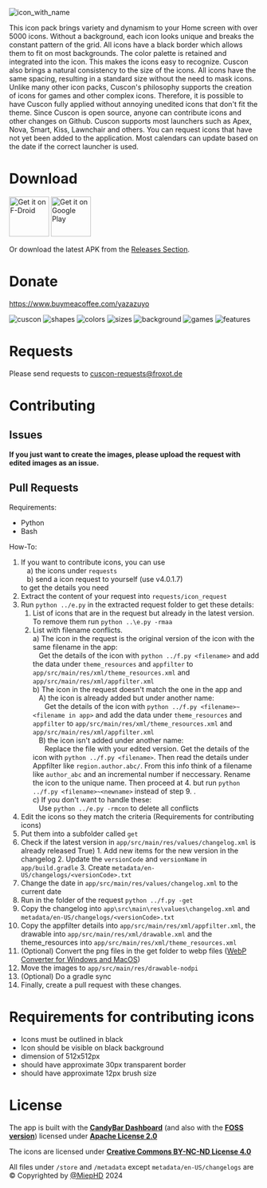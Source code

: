 ![icon_with_name](http://miep-hd.froxot.com/cuscon/res/icon_with_name.png)

This icon pack brings variety and dynamism to your Home screen with over 5000 icons. Without a background, each icon looks unique and breaks the constant pattern of the grid. All icons have a black border which allows them to fit on most backgrounds. The color palette is retained and integrated into the icon. This makes the icons easy to recognize. Cuscon also brings a natural consistency to the size of the icons. All icons have the same spacing, resulting in a standard size without the need to mask icons. Unlike many other icon packs, Cuscon's philosophy supports the creation of icons for games and other complex icons. Therefore, it is possible to have Cuscon fully applied without annoying unedited icons that don't fit the theme. Since Cuscon is open source, anyone can contribute icons and other changes on Github. Cuscon supports most launchers such as Apex, Nova, Smart, Kiss, Lawnchair and others. You can request icons that have not yet been added to the application. Most calendars can update based on the date if the correct launcher is used.

# Download

[<img src="https://fdroid.gitlab.io/artwork/badge/get-it-on.png"
     alt="Get it on F-Droid"
     height="80">](https://f-droid.org/packages/com.froxot.cuscon.foss/)
[<img src="https://play.google.com/intl/en_us/badges/images/generic/en-play-badge.png"
     alt="Get it on Google Play"
     height="80">](https://play.google.com/store/apps/details?id=com.froxot.cuscon)

Or download the latest APK from the [Releases Section](https://github.com/MiepHD/cuscon/releases/latest).

# Donate

https://www.buymeacoffee.com/yazazuyo

![cuscon](https://github.com/MiepHD/cuscon/assets/63968466/183ac3f3-c5a1-4d08-becb-658f0b69a74e)
![shapes](https://github.com/MiepHD/cuscon/assets/63968466/a2be67df-4dbd-40db-8e9d-cd597146a75d)
![colors](https://github.com/MiepHD/cuscon/assets/63968466/9c2580ec-8704-4fe6-9dfd-024f668cba51)
![sizes](https://github.com/MiepHD/cuscon/assets/63968466/8ba07e70-6279-447e-a349-149fe25c831a)
![background](https://github.com/MiepHD/cuscon/assets/63968466/f433a4e0-fb98-44d0-b1c9-3a7a80deccf5)
![games](https://github.com/MiepHD/cuscon/assets/63968466/45310e7d-f102-450d-9c3f-391050e14dcc)
![features](https://github.com/MiepHD/cuscon/assets/63968466/17325662-5498-47d8-8e2c-a3e798455db0)

# Requests

Please send requests to <a href="mailto:cuscon-requests@froxot.de">cuscon-requests@froxot.de</a>

# Contributing

## Issues

<b>If you just want to create the images, please upload the request with edited images as an issue.</b>

## Pull Requests

Requirements:
- Python
- Bash

How-To:

1. If you want to contribute icons, you can use<br>
   &nbsp;&nbsp;&nbsp;a) the icons under `requests`<br>
   &nbsp;&nbsp;&nbsp;b) send a icon request to yourself (use v4.0.1.7)<br>
   to get the details you need
2. Extract the content of your request into `requests/icon_request`
3. Run `python ../e.py` in the extracted request folder to get these details:
   1. List of icons that are in the request but already in the latest version. To remove them run `python ..\e.py -rmaa`
   2. List with filename conflicts.<br>
      a) The icon in the request is the original version of the icon with the same filename in the app:<br>
         &nbsp;&nbsp;&nbsp;Get the details of the icon with `python ../f.py <filename>` and add the data under `theme_resources` and `appfilter` to `app/src/main/res/xml/theme_resources.xml` and `app/src/main/res/xml/appfilter.xml`<br>
      b) The icon in the request doesn't match the one in the app and<br>
           &nbsp;&nbsp;&nbsp;A) the icon is already added but under another name:<br>
                &nbsp;&nbsp;&nbsp;&nbsp;&nbsp;&nbsp;Get the details of the icon with `python ../f.py <filename>~<filename in app>` and add the data under `theme_resources` and `appfilter` to `app/src/main/res/xml/theme_resources.xml` and `app/src/main/res/xml/appfilter.xml`<br>
           &nbsp;&nbsp;&nbsp;B) the icon isn't added under another name:<br>
                &nbsp;&nbsp;&nbsp;&nbsp;&nbsp;&nbsp;Replace the file with your edited version. Get the details of the icon with `python ../f.py <filename>`. Then read the details under Appfilter like `region.author.abc/`. From this info think of a filename like `author_abc` and an incremental number if neccessary. Rename the icon to the unique name. Then proceed at 4. but run `python ../f.py <filename>~<newname>` instead of step 9. .<br>
      c) If you don't want to handle these:<br>
           &nbsp;&nbsp;&nbsp;Use `python ../e.py -rmcon` to delete all conflicts
4. Edit the icons so they match the criteria (Requirements for contributing icons)
5. Put them into a subfolder called `get`
6. Check if the latest version in `app/src/main/res/values/changelog.xml` is already released
   True) 1. Add new items for the new version in the changelog
         2. Update the `versionCode` and `versionName` in `app/build.gradle`
         3. Create `metadata/en-US/changelogs/<versionCode>.txt`
7. Change the date in `app/src/main/res/values/changelog.xml` to the current date
8. Run in the folder of the request `python ../f.py -get`
9. Copy the changelog into `app\src\main\res\values\changelog.xml` and `metadata/en-US/changelogs/<versionCode>.txt`
10. Copy the appfilter details into `app/src/main/res/xml/appfilter.xml`, the drawable into `app/src/main/res/xml/drawable.xml` and the theme_resources into `app/src/main/res/xml/theme_resources.xml`
11. (Optional) Convert the png files in the get folder to webp files ([WebP Converter for Windows and MacOS](https://anywebp.com/de/software))
12. Move the images to `app/src/main/res/drawable-nodpi`
13. (Optional) Do a gradle sync
14. Finally, create a pull request with these changes.

# Requirements for contributing icons

- Icons must be outlined in black
- Icon should be visible on black background
- dimension of 512x512px
- should have approximate 30px transparent border
- should have approximate 12px brush size

# License

The app is built with the **[CandyBar Dashboard](https://github.com/zixpo/candybar)** (and also with the **[FOSS version](https://github.com/Donnnno/candybar-foss)**) licensed under **[Apache License 2.0](https://www.apache.org/licenses/LICENSE-2.0)**

The icons are licensed under **[Creative Commons BY-NC-ND License 4.0](https://creativecommons.org/licenses/by-nc-nd/4.0/)**

All files under `/store` and `/metadata` except `metadata/en-US/changelogs` are © Copyrighted by [@MiepHD](https://github.com/MiepHD) 2024
